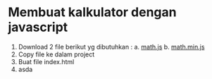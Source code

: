 # Membuat kalkulator dengan javascript

1. Download 2 file berikut yg dibutuhkan :
   a. <a href="https://github.com/codemetik/codemetik.github.io/blob/main/math.js" download>math.js</a>
   b. <a href="github.com/codemetik/calculator_math/math.min.js" download>math.min.js</a>
2. Copy file ke dalam project
3. Buat file index.html
4. asda
 
